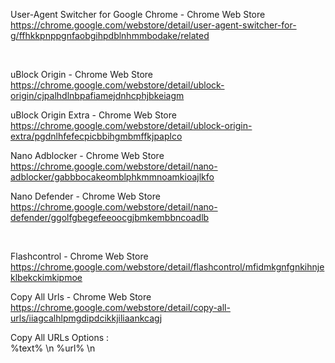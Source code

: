 User-Agent Switcher for Google Chrome - Chrome Web Store  
 https://chrome.google.com/webstore/detail/user-agent-switcher-for-g/ffhkkpnppgnfaobgihpdblnhmmbodake/related  
 
 <BR>

uBlock Origin - Chrome Web Store  
 https://chrome.google.com/webstore/detail/ublock-origin/cjpalhdlnbpafiamejdnhcphjbkeiagm  

uBlock Origin Extra - Chrome Web Store  
 https://chrome.google.com/webstore/detail/ublock-origin-extra/pgdnlhfefecpicbbihgmbmffkjpaplco  

Nano Adblocker - Chrome Web Store  
 https://chrome.google.com/webstore/detail/nano-adblocker/gabbbocakeomblphkmmnoamkioajlkfo  

Nano Defender - Chrome Web Store  
 https://chrome.google.com/webstore/detail/nano-defender/ggolfgbegefeeoocgjbmkembbncoadlb  


<BR>

Flashcontrol - Chrome Web Store  
 https://chrome.google.com/webstore/detail/flashcontrol/mfidmkgnfgnkihnjeklbekckimkipmoe  


Copy All Urls - Chrome Web Store  
 https://chrome.google.com/webstore/detail/copy-all-urls/iiagcalhlpmgdipdcikkjiliaankcagj  

Copy All URLs Options  :  
%text%  \n %url%  \n  



